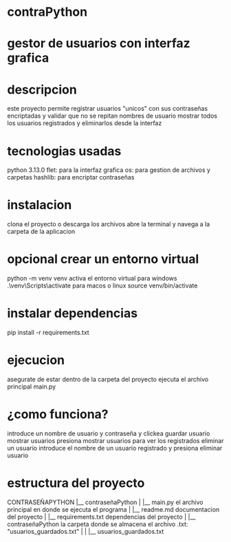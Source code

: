# contraPython
# gestor de usuarios con interfaz grafica
# descripcion
este proyecto permite registrar usuarios "unicos" con sus contraseñas encriptadas y validar que no se repitan nombres de usuario mostrar todos los usuarios registrados y eliminarlos desde la interfaz
# tecnologias usadas
python 3.13.0
flet: para la interfaz grafica
os: para gestion de archivos y carpetas
hashlib: para encriptar contraseñas
# instalacion
clona el proyecto o descarga los archivos
abre la terminal y navega a la carpeta de la aplicacion
# opcional crear un entorno virtual
python -m venv venv
activa el entorno virtual
para windows .\venv\Scripts\activate
para macos o linux source venv/bin/activate
# instalar dependencias
pip install -r requirements.txt
# ejecucion
asegurate de estar dentro de la carpeta del proyecto
ejecuta el archivo principal main.py
# ¿como funciona?
introduce un nombre de usuario y contraseña y clickea guardar usuario
mostrar usuarios presiona mostrar usuarios para ver los registrados
eliminar un usuario introduce el nombre de un usuario registrado y presiona eliminar usuario
# estructura del proyecto
CONTRASEÑAPYTHON
|__ contraseñaPython
|   |__ main.py el archivo principal en donde se ejecuta el programa
|   |__ readme.md documentacion del proyecto
|   |__ requirements.txt dependencias del proyecto
|   |__ contraseñaPython la carpeta donde se almacena el archivo .txt: "usuarios_guardados.txt"
|   |   |__ usuarios_guardados.txt
